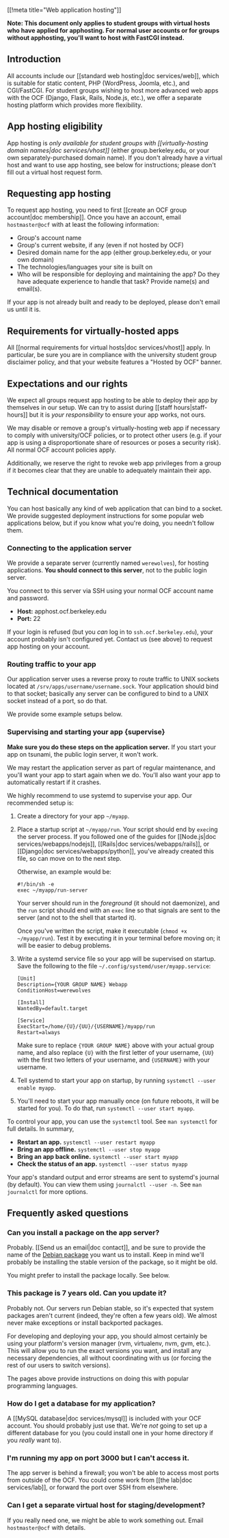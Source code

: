 [[!meta title="Web application hosting"]]

**Note: This document only applies to student groups with virtual hosts who
have applied for apphosting. For normal user accounts or for groups without
apphosting, you'll want to host with FastCGI instead.**


## Introduction

All accounts include our [[standard web hosting|doc services/web]], which is
suitable for static content, PHP (WordPress, Joomla, etc.), and CGI/FastCGI.
For student groups wishing to host more advanced web apps with the OCF (Django,
Flask, Rails, Node.js, etc.), we offer a separate hosting platform which
provides more flexibility.

## App hosting eligibility

App hosting is *only available for student groups with [[virtually-hosting
domain names|doc services/vhost]]* (either group.berkeley.edu, or your own
separately-purchased domain name). If you don't already have a virtual host and
want to use app hosting, see below for instructions; please don't fill out a
virtual host request form.

## Requesting app hosting

To request app hosting, you need to first [[create an OCF group
account|doc membership]]. Once you have an account, email `hostmaster@ocf` with at
least the following information:

* Group's account name
* Group's current website, if any (even if not hosted by OCF)
* Desired domain name for the app (either group.berkeley.edu, or your own
  domain)
* The technologies/languages your site is built on
* Who will be responsible for deploying and maintaining the app? Do they have
  adequate experience to handle that task? Provide name(s) and email(s).

If your app is not already built and ready to be deployed, please don't email
us until it is.

## Requirements for virtually-hosted apps

All [[normal requirements for virtual hosts|doc services/vhost]] apply. In
particular, be sure you are in compliance with the university student group
disclaimer policy, and that your website features a "Hosted by OCF" banner.

## Expectations and our rights

We expect all groups request app hosting to be able to deploy their app by
themselves in our setup. We can try to assist during [[staff hours|staff-hours]]
but it is *your responsibility* to ensure your app works, not ours.

We may disable or remove a group's virtually-hosting web app if necessary to
comply with university/OCF policies, or to protect other users (e.g. if your
app is using a disproportionate share of resources or poses a security risk).
All normal OCF account policies apply.

Additionally, we reserve the right to revoke web app privileges from a group if
it becomes clear that they are unable to adequately maintain their app.

## Technical documentation

You can host basically any kind of web application that can bind to a socket.
We provide suggested deployment instructions for some popular web applications
below, but if you know what you're doing, you needn't follow them.

### Connecting to the application server

We provide a separate server (currently named `werewolves`), for hosting
applications. **You should connect to this server**, not to the public login
server.

You connect to this server via SSH using your normal OCF account name and password.

* **Host:** apphost.ocf.berkeley.edu
* **Port:** 22

If your login is refused (but you *can* log in to `ssh.ocf.berkeley.edu`), your
account probably isn't configured yet. Contact us (see above) to request app
hosting on your account.

### Routing traffic to your app

Our application server uses a reverse proxy to route traffic to UNIX sockets
located at `/srv/apps/username/username.sock`. Your application should bind to
that socket; basically any server can be configured to bind to a UNIX socket
instead of a port, so do that.

We provide some example setups below.

### Supervising and starting your app    {supervise}

**Make sure you do these steps on the application server.** If you start your
app on tsunami, the public login server, it won't work.

We may restart the application server as part of regular maintenance, and
you'll want your app to start again when we do. You'll also want your app to
automatically restart if it crashes.

We highly recommend to use systemd to supervise your app. Our recommended
setup is:

1. Create a directory for your app `~/myapp`.

2. Place a startup script at `~/myapp/run`. Your script should end by `exec`ing
   the server process. If you followed one of the guides for [[Node.js|doc
   services/webapps/nodejs]], [[Rails|doc services/webapps/rails]], or
   [[Django|doc services/webapps/python]], you've already created this file, so
   can move on to the next step.

   Otherwise, an example would be:

       #!/bin/sh -e
       exec ~/myapp/run-server

   Your server should run in the *foreground* (it should not daemonize), and
   the `run` script should end with an `exec` line so that signals are sent to
   the server (and not to the shell that started it).

   Once you've written the script, make it executable
   (`chmod +x ~/myapp/run`). Test it by executing it in your terminal
   before moving on; it will be easier to debug problems.

3. Write a systemd service file so your app will be supervised on startup.
   Save the following to the file `~/.config/systemd/user/myapp.service`:

       [Unit]
       Description={YOUR GROUP NAME} Webapp
       ConditionHost=werewolves

       [Install]
       WantedBy=default.target

       [Service]
       ExecStart=/home/{U}/{UU}/{USERNAME}/myapp/run
       Restart=always

   Make sure to replace `{YOUR GROUP NAME}` above with your actual group name,
   and also replace `{U}` with the first letter of your username, `{UU}` with
   the first two letters of your username, and `{USERNAME}` with your username.

4. Tell systemd to start your app on startup, by running `systemctl --user
   enable myapp`.

5. You'll need to start your app manually once (on future reboots, it will be
   started for you). To do that, run `systemctl --user start myapp`.

To control your app, you can use the `systemctl` tool. See `man systemctl` for
full details. In summary,

* **Restart an app.** `systemctl --user restart myapp`
* **Bring an app offline.** `systemctl --user stop myapp`
* **Bring an app back online.** `systemctl --user start myapp`
* **Check the status of an app.** `systemctl --user status myapp`

Your app's standard output and error streams are sent to systemd's journal (by
default). You can view them using `journalctl --user -n`. See `man journalctl`
for more options.

## Frequently asked questions
### Can you install a package on the app server?

Probably. [[Send us an email|doc contact]], and be sure to provide the name of the
[Debian package][dpkg] you want us to install. Keep in mind we'll probably be
installing the stable version of the package, so it might be old.

You might prefer to install the package locally. See below.

### This package is 7 years old. Can you update it?

Probably not. Our servers run Debian stable, so it's expected that system
packages aren't current (indeed, they're often a few years old). We almost
never make exceptions or install backported packages.

For developing and deploying your app, you should almost certainly be using
your platform's version manager (rvm, virtualenv, nvm, gvm, etc.). This will
allow you to run the exact versions you want, and install any necessary
dependencies, all without coordinating with us (or forcing the rest of our
users to switch versions).

The pages above provide instructions on doing this with popular programming
languages.

### How do I get a database for my application?

A [[MySQL database|doc services/mysql]] is included with your OCF account. You
should probably just use that. We're *not* going to set up a different database
for you (you could install one in your home directory if you *really* want to).

### I'm running my app on port 3000 but I can't access it.

The app server is behind a firewall; you won't be able to access most ports
from outside of the OCF. You could come work from [[the lab|doc services/lab]], or
forward the port over SSH from elsewhere.

### Can I get a separate virtual host for staging/development?

If you really need one, we might be able to work something out. Email
`hostmaster@ocf` with details.

[dpkg]: https://www.debian.org/distrib/packages#search_packages
